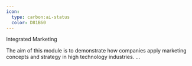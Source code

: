 ```yaml
---
icon:
  type: carbon:ai-status
  color: D81B60
---
```

Integrated Marketing

The aim of this module is to demonstrate how companies apply marketing concepts and strategy in high technology industries. ... 
